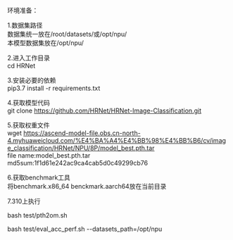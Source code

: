 环境准备：     

1.数据集路径  
数据集统一放在/root/datasets/或/opt/npu/  
本模型数据集放在/opt/npu/         

2.进入工作目录  
cd HRNet         

3.安装必要的依赖  
pip3.7 install -r requirements.txt         

4.获取模型代码    
git clone https://github.com/HRNet/HRNet-Image-Classification.git  

5.获取权重文件    
wget https://ascend-model-file.obs.cn-north-4.myhuaweicloud.com/%E4%BA%A4%E4%BB%98%E4%BB%B6/cv/image_classification/HRNet/NPU/8P/model_best.pth.tar  
file name:model_best.pth.tar      
md5sum:1f1d61e242ac9ca4cab5d0c49299cb76  

6.获取benchmark工具    
将benchmark.x86_64 benckmark.aarch64放在当前目录  

7.310上执行               

bash test/pth2om.sh                  

bash test/eval_acc_perf.sh --datasets_path=/opt/npu        
      
